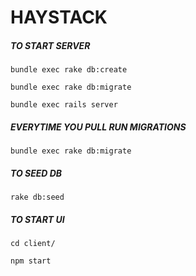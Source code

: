 # HAYSTACK


##### TO START SERVER
```bundle exec rake db:create```

```bundle exec rake db:migrate```

```bundle exec rails server```

##### EVERYTIME YOU PULL RUN MIGRATIONS

```bundle exec rake db:migrate```

##### TO SEED DB
```rake db:seed```

##### TO START UI
```cd client/```

```npm start```
